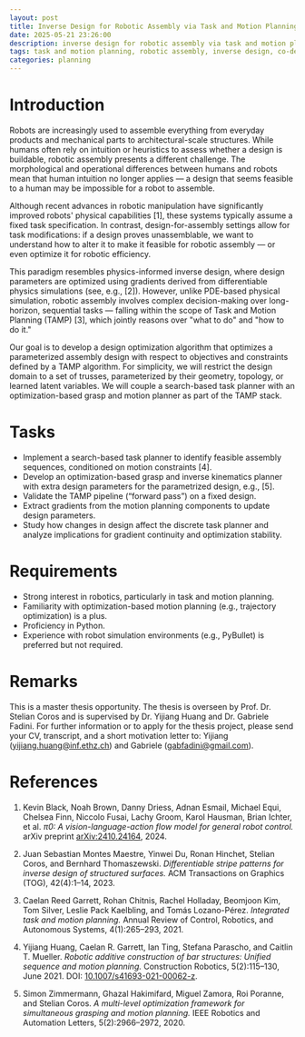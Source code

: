 ```yaml
---
layout: post
title: Inverse Design for Robotic Assembly via Task and Motion Planning
date: 2025-05-21 23:26:00
description: inverse design for robotic assembly via task and motion planning (TAMP)
tags: task and motion planning, robotic assembly, inverse design, co-design
categories: planning
---
```


# Introduction
Robots are increasingly used to assemble everything from everyday products and mechanical parts to architectural-scale structures. While humans often rely on intuition or heuristics to assess whether a design is buildable, robotic assembly presents a different challenge. The morphological and operational differences between humans and robots mean that human intuition no longer applies — a design that seems feasible to a human may be impossible for a robot to assemble.

Although recent advances in robotic manipulation have significantly improved robots' physical capabilities [1], these systems typically assume a fixed task specification. In contrast, design-for-assembly settings allow for task modifications: if a design proves unassemblable, we want to understand how to alter it to make it feasible for robotic assembly — or even optimize it for robotic efficiency.

This paradigm resembles physics-informed inverse design, where design parameters are optimized using gradients derived from differentiable physics simulations (see, e.g., [2]). However, unlike PDE-based physical simulation, robotic assembly involves complex decision-making over long-horizon, sequential tasks — falling within the scope of Task and Motion Planning (TAMP) [3], which jointly reasons over "what to do" and "how to do it."

Our goal is to develop a design optimization algorithm that optimizes a parameterized assembly design with respect to objectives and constraints defined by a TAMP algorithm. For simplicity, we will restrict the design domain to a set of trusses, parameterized by their geometry, topology, or learned latent variables. We will couple a search-based task planner with an optimization-based grasp and motion planner as part of the TAMP stack.

# Tasks

- Implement a search-based task planner to identify feasible assembly sequences, conditioned on motion constraints [4].
- Develop an optimization-based grasp and inverse kinematics planner with extra design parameters for the parametrized design, e.g., [5].
- Validate the TAMP pipeline (“forward pass”) on a fixed design.
- Extract gradients from the motion planning components to update design parameters.
- Study how changes in design affect the discrete task planner and analyze implications for gradient continuity and optimization stability.
    
# Requirements

- Strong interest in robotics, particularly in task and motion planning.
- Familiarity with optimization-based motion planning (e.g., trajectory optimization) is a plus.
- Proficiency in Python.
- Experience with robot simulation environments (e.g., PyBullet) is preferred but not required.

# Remarks

This is a master thesis opportunity. The thesis is overseen by Prof. Dr. Stelian Coros and is supervised by Dr. Yijiang Huang and Dr. Gabriele Fadini. For further information or to apply for the thesis project, please send your CV, transcript, and a short motivation letter to: Yijiang (yijiang.huang@inf.ethz.ch) and Gabriele (gabfadini@gmail.com).

# References

1. Kevin Black, Noah Brown, Danny Driess, Adnan Esmail, Michael Equi, Chelsea Finn, Niccolo Fusai, Lachy Groom, Karol Hausman, Brian Ichter, et al. *π0: A vision-language-action flow model for general robot control.* arXiv preprint [arXiv:2410.24164](https://arxiv.org/abs/2410.24164), 2024.

2. Juan Sebastian Montes Maestre, Yinwei Du, Ronan Hinchet, Stelian Coros, and Bernhard Thomaszewski. *Differentiable stripe patterns for inverse design of structured surfaces.* ACM Transactions on Graphics (TOG), 42(4):1–14, 2023.

3. Caelan Reed Garrett, Rohan Chitnis, Rachel Holladay, Beomjoon Kim, Tom Silver, Leslie Pack Kaelbling, and Tomás Lozano-Pérez. *Integrated task and motion planning.* Annual Review of Control, Robotics, and Autonomous Systems, 4(1):265–293, 2021.

4. Yijiang Huang, Caelan R. Garrett, Ian Ting, Stefana Parascho, and Caitlin T. Mueller. *Robotic additive construction of bar structures: Unified sequence and motion planning.* Construction Robotics, 5(2):115–130, June 2021. DOI: [10.1007/s41693-021-00062-z](https://doi.org/10.1007/s41693-021-00062-z).

5. Simon Zimmermann, Ghazal Hakimifard, Miguel Zamora, Roi Poranne, and Stelian Coros. *A multi-level optimization framework for simultaneous grasping and motion planning.* IEEE Robotics and Automation Letters, 5(2):2966–2972, 2020.
